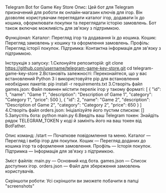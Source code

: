 Telegram Bot for Game Key Store
Опис:
Цей бот для Telegram призначений для роботи як онлайн-магазин ключів для ігор.
Він дозволяє користувачам переглядати каталог ігор, додавати їх до кошика, оформлювати покупки та переглядати історію замовлень.
Бот також включає можливість для зв'язку з підтримкою.


Функціонал:
    Каталог: Перегляд ігор та додавання їх до кошика.
    Кошик: Перегляд замовлень у кошику та оформлення замовлень.
    Профіль: Перегляд історії покупок.
    Підтримка: Контактна інформація для зв'язку з підтримкою.

Інструкція з запуску:
    1.Склонуйте репозиторій:
        git clone https://github.com/username/telegram-game-key-store.git
        cd telegram-game-key-store
    2.Встановіть залежності: Переконайтеся, що у вас встановлений Python 3 і використовуйте pip для встановлення необхідних пакетів:
        pip install -r requirements.txt
    3.Створіть файл games.json: Файл повинен містити перелік ігор у такому форматі:
        [
  {
    "id": 1,
    "name": "Game 1",
    "description": "Description of Game 1",
    "category": "Category 1",
    "price": 500
  },
  {
    "id": 2,
    "name": "Game 2",
    "description": "Description of Game 2",
    "category": "Category 2",
    "price": 650
  }
]
    4.Створіть файл orders.json: Ініціалізуйте його пустим списком:
        []
    5.Запустіть бота:
        python main.py
    6.Введіть ваш Telegram токен:
        Знайдіть рядок TELEGRAM_TOKEN у коді й замініть його на ваш токен від BotFather.

Опис команд:
    /start — Початкове повідомлення та меню.
    Каталог — Перегляд і вибір ігор для покупки.
    Кошик — Перегляд доданих до кошика ігор та оформлення замовлення.
    Профіль — Історія покупок.
    Підтримка — Інформація для зв'язку з підтримкою.

Зміст файлів:
    main.py — Основний код бота.
    games.json — Список доступних ігор.
    orders.json — Файл для збереження замовлень користувачів.

Скріншоти роботи:
    Усі скріншоти ви зможете побачити в папці "screenshots"
